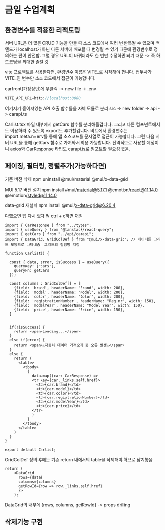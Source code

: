 # 금일 수업계획
## 환경변수를 적용한 리팩토링
서버 URL은 더 많은 CRUD 기능을 만들 때 소스 코드에서 여러 번 반복될 수 있으며 백엔드가 localhost가 아닌 다른 서버에 배포될 때 변경될 수 있기 때문에 환경변수로 정의하는 편이 안전함. 그럴 경우 URL이 바뀌더라도 한 번만 수정하면 되기 때문 -> 즉 하드코딩을 최대한 줄일 것

vite 프로젝트를 사용한다면, 환경변수 이름은
VITE_로 시작해야 합니다. 접두사가 VITE_인 변수만 소스 코드에서 접근이 가능합니다.

carfront(가장상단)에 우클릭 -> new file -> .env
```java
VITE_API_URL=http://localhost:8080
```

여기저기 흩어져있는 API 호출 함수들을 자체 모듈로 분리
src -> new folder -> api -> carapi.ts

Carlist.tsx 파일 내부에서 getCars 함수를 분리해올겁니다.
그리고 다른 컴포넌트에서도 이용하라 수 있도록 export도 추가할겁니다.
비트에서 환경변수는 import.meta.n=env를 통해 앱 소스코드를 문자열로 접근이 가능합니다. 그런 다음 서버 URL을 통해 getCars 함수로 가져와서 이용 가능합니다.
전역적으로 사용할 예정이니 axios와 CarResponse 타입도 carapi.ts로 임포트할 필요성 있음.

## 페이징, 필터링, 정렬추가(가능하다면)
기존 버전 삭제
npm uninstall @mui/material @mui/x-data-grid

MUI 5.17 버전 설치
npm install #mui/material@5.17.1 @emotion/react@11.14.0 @emotion/styled@11.14.0

data-grid 재설치
npm install @mui/x-data-grid@6.20.4

다했으면 앱 다시 껐다 켜
ctrl + c하면 꺼짐

```tsx
import { CarResponse } from "../types";
import { useQuery } from "@tanstack/react-query";
import { getCars } from "../api/carapi";
import { DataGrid, GridColDef } from "@mui/x-data-grid"; // 데이터를 그리드 모양으로 나타내줌, 그리드의 컬럼명 지정

function Carlist() {

  const { data, error, isSuccess } = useQuery({
    queryKey: ["cars"],
    queryFn: getCars
  });

  const columns : GridColDef[] = [
    {field: 'brand', headerName: "Brand", width: 200},
    {field: 'model', headerName: "Model", width: 200},
    {field: 'color', headerName: "Color", width: 200},
    {field: 'registrationNumber', headerName: "Reg.nr", width: 150},
    {field: 'modelYear', headerName: "Model Year", width: 150},
    {field: 'price', headerName: "Price", width: 150},
  ]


  if(!isSuccess) {
    return <span>Loading...</span>
  }
  else if(error) {
    return <span>⚠️자동차 데이터 가져오기 중 오류 발생⚠️</span>
  }
  else {
    return (
      <table>
        <tbody>
          {
            data.map((car: CarResponse) => 
            <tr key={car._links.self.href}>
              <td>{car.brand}</td>
              <td>{car.model}</td>
              <td>{car.color}</td>
              <td>{car.registrationNumber}</td>
              <td>{car.modelYear}</td>
              <td>{car.price}</td>
            </tr>
            )
          }
        </tbody>
      </table>
    )
  }
}

export default Carlist;
```
GridColDef 정의 후에는 
기존 return 내에서의 table을 삭제해야 하므로 남겨놓음

```tsx
return (
    <DataGrid 
      rows={data}
      columns={columns}
      getRowId={row => row._links.self.href}
      />
    );
```
DataGrid의 내부에 {rows, columns, getRowId} -> props drilling

## 삭제기능 구현